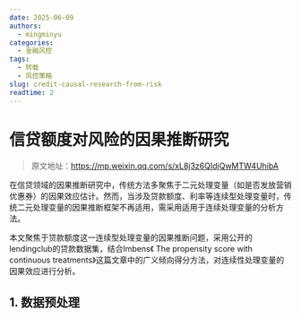 ```yaml
---
date: 2025-06-09
authors:
  - mingminyu
categories:
  - 金融风控
tags:
  - 转载
  - 风控策略
slug: credit-causal-research-from-risk
readtime: 2
---
```


# 信贷额度对风险的因果推断研究

> 原文地址：https://mp.weixin.qq.com/s/xL8j3z6QIdjQwMTW4UhibA

在信贷领域的因果推断研究中，传统方法多聚焦于二元处理变量（如是否发放营销优惠券）的因果效应估计。然而，当涉及贷款额度、利率等连续型处理变量时，传统二元处理变量的因果推断框架不再适用，需采用适用于连续处理变量的分析方法。

本文聚焦于贷款额度这一连续型处理变量的因果推断问题，采用公开的lendingclub的贷款数据集，结合Imbens《 The propensity score with continuous treatments》这篇文章中的广义倾向得分方法，对连续性处理变量的因果效应进行分析。

<!-- more -->

## 1. 数据预处理
